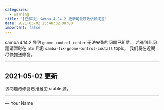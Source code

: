 ```yaml
---
categories:
  - warning
title: "[已解决] Samba 4.14.2 更新可能导致依赖问题"
date: 2021-05-02T15:48:32+08:00
important: false
---
```


samba 4.14.2 导致 `gnome-control-center` 无法安装的问题已知悉，
若遇到此问题请暂时在 `atm` 启用 `samba-fix-gnome-control-install` topic，
我们将在近期尽快推送修复。

----

2021-05-02 更新
---------------

该问题的修复已推送至 stable 源。

----

— Your Name
